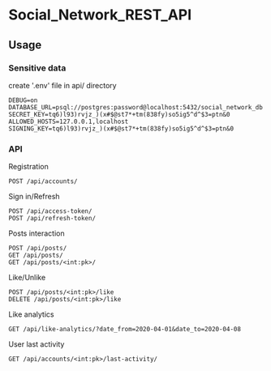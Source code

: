 # Social_Network_REST_API

## Usage
### Sensitive data
create '.env' file in api/ directory
```
DEBUG=on
DATABASE_URL=psql://postgres:password@localhost:5432/social_network_db
SECRET_KEY=tq6)l93)rvjz_)(x#$@st7*+tm(838fy)so5ig5^d^$3=ptn&0
ALLOWED_HOSTS=127.0.0.1,localhost
SIGNING_KEY=tq6)l93)rvjz_)(x#$@st7*+tm(838fy)so5ig5^d^$3=ptn&0
```
### API
Registration
```http
POST /api/accounts/
```
Sign in/Refresh
```http
POST /api/access-token/
POST /api/refresh-token/
```
Posts interaction
```http
POST /api/posts/
GET /api/posts/
GET /api/posts/<int:pk>/
```
Like/Unlike
```http
POST /api/posts/<int:pk>/like
DELETE /api/posts/<int:pk>/like
```
Like analytics
```http
GET /api/like-analytics/?date_from=2020-04-01&date_to=2020-04-08
```
User last activity
```http
GET /api/accounts/<int:pk>/last-activity/
```
